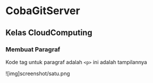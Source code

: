 # CobaGitServer
## Kelas CloudComputing

### Membuat Paragraf
Kode tag untuk paragraf adalah `<p>`
ini adalah tampilannya

![img]screenshot/satu.png
